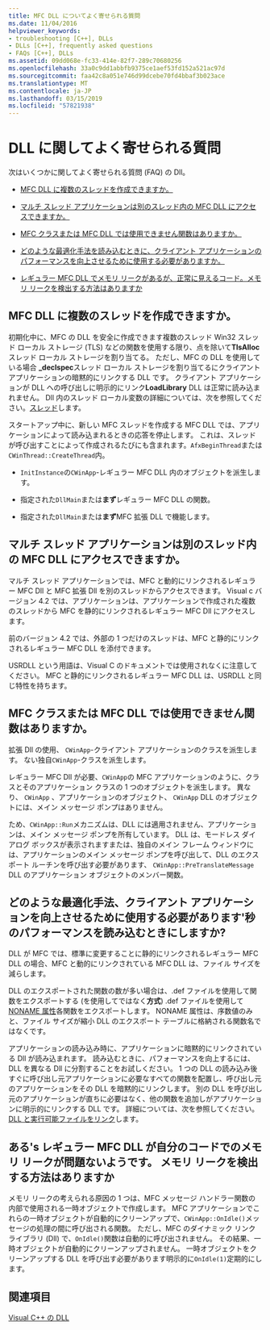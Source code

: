 ```yaml
---
title: MFC DLL についてよく寄せられる質問
ms.date: 11/04/2016
helpviewer_keywords:
- troubleshooting [C++], DLLs
- DLLs [C++], frequently asked questions
- FAQs [C++], DLLs
ms.assetid: 09dd068e-fc33-414e-82f7-289c70680256
ms.openlocfilehash: 33a0c9dd1abbfb9375ce1aef53fd152a521ac97d
ms.sourcegitcommit: faa42c8a051e746d99dcebe70fd4bbaf3b023ace
ms.translationtype: MT
ms.contentlocale: ja-JP
ms.lasthandoff: 03/15/2019
ms.locfileid: "57821938"
---
```

# <a name="dll-frequently-asked-questions"></a>DLL に関してよく寄せられる質問

次はいくつかに関してよく寄せられる質問 (FAQ) の Dll。

- [MFC DLL に複数のスレッドを作成できますか。](#mfc_multithreaded_1)

- [マルチ スレッド アプリケーションは別のスレッド内の MFC DLL にアクセスできますか。](#mfc_multithreaded_2)

- [MFC クラスまたは MFC DLL では使用できません関数はありますか。](#mfc_prohibited_classes)

- [どのような最適化手法を読み込むときに、クライアント アプリケーションのパフォーマンスを向上させるために使用する必要がありますか。](#mfc_optimization)

- [レギュラー MFC DLL でメモリ リークがあるが、正常に見えるコード。メモリ リークを検出する方法はありますか](#memory_leak)

## <a name="mfc_multithreaded_1"></a> MFC DLL に複数のスレッドを作成できますか。

初期化中に、MFC の DLL を安全に作成できます複数のスレッド Win32 スレッド ローカル ストレージ (TLS) などの関数を使用する限り、点を除いて**TlsAlloc**スレッド ローカル ストレージを割り当てる。 ただし、MFC の DLL を使用している場合 **_declspec**スレッド ローカル ストレージを割り当てるにクライアント アプリケーションの暗黙的にリンクする DLL です。 クライアント アプリケーションが DLL への呼び出しに明示的にリンク**LoadLibrary** DLL は正常に読み込まれません。 Dll 内のスレッド ローカル変数の詳細については、次を参照してください。[スレッド](../cpp/thread.md)します。

スタートアップ中に、新しい MFC スレッドを作成する MFC DLL では、アプリケーションによって読み込まれるときの応答を停止します。 これは、スレッドが呼び出すことによって作成されるたびにも含まれます。`AfxBeginThread`または`CWinThread::CreateThread`内。

- `InitInstance`の`CWinApp`-レギュラー MFC DLL 内のオブジェクトを派生します。

- 指定された`DllMain`または**まず**レギュラー MFC DLL の関数。

- 指定された`DllMain`または**まず**MFC 拡張 DLL で機能します。

## <a name="mfc_multithreaded_2"></a> マルチ スレッド アプリケーションは別のスレッド内の MFC DLL にアクセスできますか。

マルチ スレッド アプリケーションでは、MFC と動的にリンクされるレギュラー MFC Dll と MFC 拡張 Dll を別のスレッドからアクセスできます。 Visual c バージョン 4.2 では、アプリケーションは、アプリケーションで作成された複数のスレッドから MFC を静的にリンクされるレギュラー MFC Dll にアクセスします。

前のバージョン 4.2 では、外部の 1 つだけのスレッドは、MFC と静的にリンクされるレギュラー MFC DLL を添付できます。

USRDLL という用語は、Visual C のドキュメントでは使用されなくに注意してください。 MFC と静的にリンクされるレギュラー MFC DLL は、USRDLL と同じ特性を持ちます。

## <a name="mfc_prohibited_classes"></a> MFC クラスまたは MFC DLL では使用できません関数はありますか。

拡張 Dll の使用、 `CWinApp`-クライアント アプリケーションのクラスを派生します。 ない独自`CWinApp`-クラスを派生します。

レギュラー MFC Dll が必要、`CWinApp`の MFC アプリケーションのように、クラスとそのアプリケーション クラスの 1 つのオブジェクトを派生します。 異なり、 `CWinApp` 、アプリケーションのオブジェクト、 `CWinApp` DLL のオブジェクトには、メイン メッセージ ポンプはありません。

ため、`CWinApp::Run`メカニズムは、DLL には適用されません、アプリケーションは、メイン メッセージ ポンプを所有しています。 DLL は、モードレス ダイアログ ボックスが表示されますまたは、独自のメイン フレーム ウィンドウには、アプリケーションのメイン メッセージ ポンプを呼び出して、DLL のエクスポート ルーチンを呼び出す必要があります、 `CWinApp::PreTranslateMessage` DLL のアプリケーション オブジェクトのメンバー関数。

## <a name="mfc_optimization"></a> どのような最適化手法、クライアント アプリケーションを向上させるために使用する必要があります&#39;秒のパフォーマンスを読み込むときにしますか?

DLL が MFC では、標準に変更することに静的にリンクされるレギュラー MFC DLL の場合、MFC と動的にリンクされている MFC DLL は、ファイル サイズを減らします。

DLL のエクスポートされた関数の数が多い場合は、.def ファイルを使用して関数をエクスポートする (を使用してではなく**方式**) .def ファイルを使用して[NONAME 属性](exporting-functions-from-a-dll-by-ordinal-rather-than-by-name.md)各関数をエクスポートします。 NONAME 属性は、序数値のみと、ファイル サイズが縮小 DLL のエクスポート テーブルに格納される関数名ではなくです。

アプリケーションの読み込み時に、アプリケーションに暗黙的にリンクされている Dll が読み込まれます。 読み込むときに、パフォーマンスを向上するには、DLL を異なる Dll に分割することをお試しください。 1 つの DLL の読み込み後すぐに呼び出し元アプリケーションに必要なすべての関数を配置し、呼び出し元のアプリケーションをその DLL を暗黙的にリンクします。 別の DLL を呼び出し元のアプリケーションが直ちに必要はなく、他の関数を追加しがアプリケーションに明示的にリンクする DLL です。 詳細については、次を参照してください。 [DLL と実行可能ファイルをリンク](linking-an-executable-to-a-dll.md#determining-which-linking-method-to-use)します。

## <a name="memory_leak"></a> ある&#39;s レギュラー MFC DLL が自分のコードでのメモリ リークが問題ないようです。 メモリ リークを検出する方法はありますか

メモリ リークの考えられる原因の 1 つは、MFC メッセージ ハンドラー関数の内部で使用される一時オブジェクトで作成します。 MFC アプリケーションでこれらの一時オブジェクトが自動的にクリーンアップで、`CWinApp::OnIdle()`メッセージの処理の間に呼び出される関数。 ただし、MFC のダイナミック リンク ライブラリ (Dll) で、`OnIdle()`関数は自動的に呼び出されません。 その結果、一時オブジェクトが自動的にクリーンアップされません。 一時オブジェクトをクリーンアップする DLL を呼び出す必要があります明示的に`OnIdle(1)`定期的にします。

## <a name="see-also"></a>関連項目

[Visual C++ の DLL](dlls-in-visual-cpp.md)
